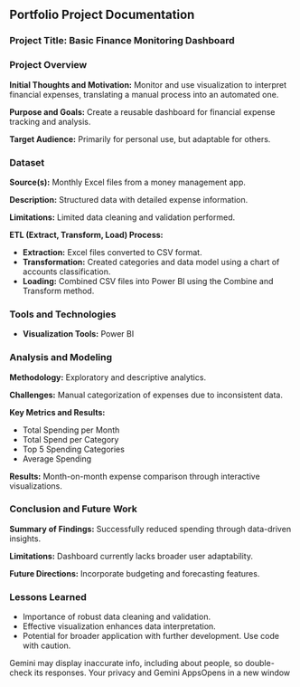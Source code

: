 ## Portfolio Project Documentation

### Project Title: Basic Finance Monitoring Dashboard
### Project Overview
**Initial Thoughts and Motivation:** Monitor and use visualization to interpret financial expenses, translating a manual process into an automated one.

**Purpose and Goals:** Create a reusable dashboard for financial expense tracking and analysis.

**Target Audience:** Primarily for personal use, but adaptable for others.

### Dataset
**Source(s):** Monthly Excel files from a money management app.

**Description:** Structured data with detailed expense information.

**Limitations:** Limited data cleaning and validation performed.

**ETL (Extract, Transform, Load) Process:**
* **Extraction:** Excel files converted to CSV format.
* **Transformation:** Created categories and data model using a chart of accounts classification.
* **Loading:** Combined CSV files into Power BI using the Combine and Transform method.

### Tools and Technologies
* **Visualization Tools:** Power BI

### Analysis and Modeling
**Methodology:** Exploratory and descriptive analytics.

**Challenges:** Manual categorization of expenses due to inconsistent data.

**Key Metrics and Results:**
* Total Spending per Month
* Total Spend per Category
* Top 5 Spending Categories
* Average Spending

**Results:** Month-on-month expense comparison through interactive visualizations.

### Conclusion and Future Work
**Summary of Findings:** Successfully reduced spending through data-driven insights.

**Limitations:** Dashboard currently lacks broader user adaptability.

**Future Directions:** Incorporate budgeting and forecasting features.

### Lessons Learned
* Importance of robust data cleaning and validation.
* Effective visualization enhances data interpretation.
* Potential for broader application with further development.
Use code with caution.











Gemini may display inaccurate info, including about people, so double-check its responses. Your privacy and Gemini AppsOpens in a new window

